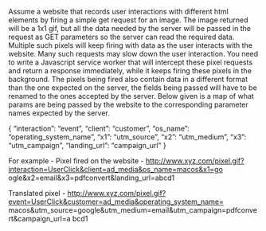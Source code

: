 Assume a website that records user interactions with different html elements by firing a simple get request for an image. The image returned will be a 1x1 gif, but all the data needed by the server will be passed in the request as GET parameters so the server can read the required data. Multiple such pixels will keep firing with data as the user interacts with the website. Many such requests may slow down the user interaction. You need to write a Javascript service worker that will intercept these pixel requests and return a response immediately, while it keeps firing these pixels in the background. The pixels being fired also contain data in a different format than the one expected on the server, the fields being passed will have to be renamed to the ones accepted by the server. Below given is a map of what params are being passed by the website to the corresponding parameter names expected by the server. 

{ “interaction”: “event”, “client”: “customer”, “os_name”: “operating_system_name”, “x1”: “utm_source”, “x2”: “utm_medium”, “x3”: “utm_campaign”, “landing_url”: “campaign_url” }

For example - 
Pixel fired on the website - 
http://www.xyz.com/pixel.gif?interaction=UserClick&client=ad_media&os_name=macos&x1=go ogle&x2=email&x3=pdfconvert&landing_url=abcd1

Translated pixel - 
http://www.xyz.com/pixel.gif?event=UserClick&customer=ad_media&operating_system_name= macos&utm_source=google&utm_medium=email&utm_campaign=pdfconvert&campaign_url=a bcd1